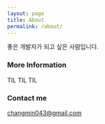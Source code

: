 ```yaml
---
layout: page
title: About
permalink: /about/
---
```


좋은 개발자가 되고 싶은 사람입니다.

### More Information

TIL TIL TIL

### Contact me

[changmin043@gmail.com](changmin043@gmail.com)